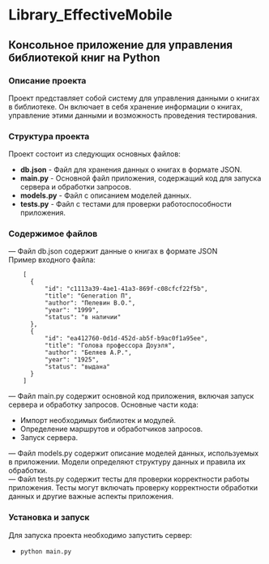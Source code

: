 # Library_EffectiveMobile
## Консольное приложение для управления библиотекой книг на Python

### Описание проекта
Проект представляет собой систему для управления данными о книгах в библиотеке. Он включает в себя хранение информации о книгах, управление этими данными и возможность проведения тестирования.

### Структура проекта
Проект состоит из следующих основных файлов:

- **db.json** - Файл для хранения данных о книгах в формате JSON.
- **main.py** - Основной файл приложения, содержащий код для запуска сервера и обработки запросов.
- **models.py** - Файл с описанием моделей данных.
- **tests.py** - Файл с тестами для проверки работоспособности приложения.
  
### Содержимое файлов

— Файл db.json содержит данные о книгах в формате JSON\
    Пример входного файла:
```
    [
      {
          "id": "c1113a39-4ae1-41a3-869f-c08cfcf22f5b",
          "title": "Generation П",
          "author": "Пелевин В.О.",
          "year": "1999",
          "status": "в наличии"
      },
      {
          "id": "ea412760-0d1d-452d-ab5f-b9ac0f1a95ee",
          "title": "Голова профессора Доуэля",
          "author": "Беляев А.Р.",
          "year": "1925",
          "status": "выдана"
      }
    ]
```
— Файл main.py содержит основной код приложения, включая запуск сервера и обработку запросов. Основные части кода:
*  Импорт необходимых библиотек и модулей.
*  Определение маршрутов и обработчиков запросов.
*  Запуск сервера.
  
— Файл models.py содержит описание моделей данных, используемых в приложении. Модели определяют структуру данных и правила их обработки.\
— Файл tests.py содержит тесты для проверки корректности работы приложения. Тесты могут включать проверку корректности обработки данных и другие важные аспекты приложения.

### Установка и запуск
Для запуска проекта необходимо запустить сервер:
+ `python main.py`
